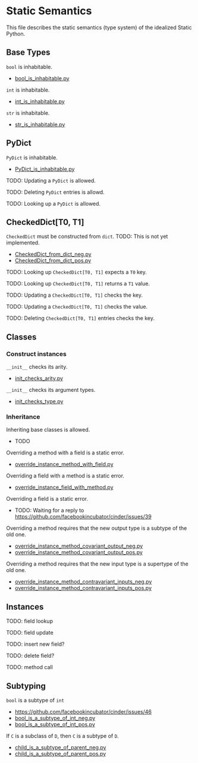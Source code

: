 # Static Semantics

This file describes the static semantics (type system) of the idealized Static Python.

## Base Types

`bool` is inhabitable.

- [bool_is_inhabitable.py](conformance_suite/bool_is_inhabitable.py)

`int` is inhabitable.

- [int_is_inhabitable.py](conformance_suite/int_is_inhabitable.py)

`str` is inhabitable.

- [str_is_inhabitable.py](conformance_suite/str_is_inhabitable.py)

## PyDict

`PyDict` is inhabitable.

- [PyDict_is_inhabitable.py](conformance_suite/PyDict_is_inhabitable.py)

TODO: Updating a `PyDict` is allowed.

TODO: Deleting `PyDict` entries is allowd.

TODO: Looking up a `PyDict` is allowed.

## CheckedDict[T0, T1]

`CheckedDict` must be constructed from `dict`. TODO: This is not yet implemented.

- [CheckedDict_from_dict_neg.py](conformance_suite/CheckedDict_from_dict_neg.py)
- [CheckedDict_from_dict_pos.py](conformance_suite/CheckedDict_from_dict_pos.py)

TODO: Looking up `CheckedDict[T0, T1]` expects a `T0` key.

TODO: Looking up `CheckedDict[T0, T1]` returns a `T1` value.

TODO: Updating a `CheckedDict[T0, T1]` checks the key.

TODO: Updating a `CheckedDict[T0, T1]` checks the value.

TODO: Deleting `CheckedDict[T0, T1]` entries checks the key.

## Classes

### Construct instances

`__init__` checks its arity.

- [init_checks_arity.py](conformance_suite/init_checks_arity.py)

`__init__` checks its argument types.

- [init_checks_type.py](conformance_suite/init_checks_type.py)

### Inheritance

Inheriting base classes is allowed.

- TODO

Overriding a method with a field is a static error.

- [override_instance_method_with_field.py](conformance_suite/override_instance_method_with_field.py)

Overriding a field with a method is a static error.

- [override_instance_field_with_method.py](conformance_suite/override_instance_field_with_method.py)

Overriding a field is a static error.

- TODO: Waiting for a reply to https://github.com/facebookincubator/cinder/issues/39

Overriding a method requires that the new output type is a subtype of the old one.

- [override_instance_method_covariant_output_neg.py](conformance_suite/override_instance_method_covariant_output_neg.py)
- [override_instance_method_covariant_output_pos.py](conformance_suite/override_instance_method_covariant_output_pos.py)

Overriding a method requires that the new input type is a supertype of the old one.

- [override_instance_method_contravariant_inputs_neg.py](conformance_suite/override_instance_method_contravariant_inputs_neg.py)
- [override_instance_method_contravariant_inputs_pos.py](conformance_suite/override_instance_method_contravariant_inputs_pos.py)


## Instances

TODO: field lookup

TODO: field update

TODO: insert new field?

TODO: delete field?

TODO: method call

## Subtyping

`bool` is a subtype of `int`

- https://github.com/facebookincubator/cinder/issues/46
- [bool_is_a_subtype_of_int_neg.py](conformance_suite/bool_is_a_subtype_of_int_neg.py)
- [bool_is_a_subtype_of_int_pos.py](conformance_suite/bool_is_a_subtype_of_int_pos.py)

If `C` is a subclass of `D`, then `C` is a subtype of `D`.

- [child_is_a_subtype_of_parent_neg.py](conformance_suite/child_is_a_subtype_of_parent_neg.py)
- [child_is_a_subtype_of_parent_pos.py](conformance_suite/child_is_a_subtype_of_parent_pos.py)